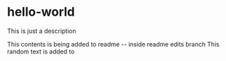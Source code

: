 # hello-world
This is just a description

This contents is being added to readme -- inside readme edits branch
This random text is added to
